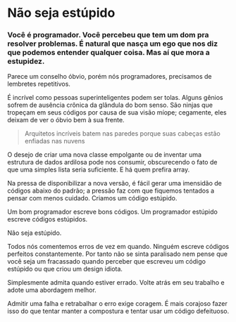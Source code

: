 # Não seja estúpido

### Você é programador. Você percebeu que tem um dom pra resolver problemas. É natural que nasça um ego que nos diz que podemos entender qualquer coisa. Mas aí que mora a estupidez.

Parece um conselho óbvio, porém nós programadores, precisamos de lembretes repetitivos.

É incrível como pessoas superinteligentes podem ser tolas. Alguns gênios sofrem de ausência crônica da glândula do bom senso. São ninjas que tropeçam em seus códigos por causa de sua visão míope; cegamente, eles deixam de ver o óbvio bem à sua frente.

> Arquitetos incríveis batem nas paredes porque suas cabeças estão enfiadas nas nuvens

O desejo de criar uma nova classe empolgante ou de inventar uma estrutura de dados ardilosa pode nos consumir, obscurecendo o fato de que uma simples lista seria suficiente. E há quem prefira array.

Na pressa de disponibilizar a nova versão, é fácil gerar uma imensidão de códigos abaixo do padrão; a pressão faz com que fiquemos tentados a pensar com menos cuidado. Criamos um código estúpido.

Um bom programador escreve bons códigos. Um programador estúpido escreve códigos estúpidos.

Não seja estúpido.

Todos nós comentemos erros de vez em quando. Ninguém escreve códigos perfeitos constantemente. Por tanto não se sinta paralisado nem pense que você seja um fracassado quando perceber que escreveu um código estúpido ou que criou um design idiota.

Simplesmente admita quando estiver errado. Volte atrás em seu trabalho e adote uma abordagem melhor.

Admitir uma falha e retrabalhar o erro exige coragem. É mais corajoso fazer isso do que tentar manter a compostura e tentar usar um código defeituoso.
